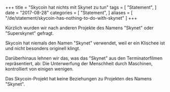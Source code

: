 +++
title = "Skycoin hat nichts mit Skynet zu tun"
tags = [
    "Statement",
]
date = "2017-08-28"
categories = [
    "Statement",
]
aliases = [
	"/de/statement/skycoin-has-nothing-to-do-with-skynet"
]
+++

Kürzlich wurden wir nach anderen Projekte des Namens "Skynet" oder "Superskynet" gefragt.

Skycoin hat niemals den Namen "Skynet" verwendet, weil er ein Klischee ist und nicht besonders originell klingt.

Darüberhinaus lehnen wir das, was das "Skynet" aus den Terminatorfilmen repräsentiert, ab:
Die Unterwerfung der Menschheit durch Maschinen, kontrolliert von einigen wenigen.

Das Skycoin-Projekt hat keine Beziehungen zu Projekten des Namens "Skynet".
